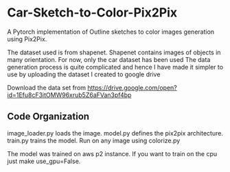 # Car-Sketch-to-Color-Pix2Pix
A Pytorch implementation of Outline sketches to color images generation using Pix2Pix.

The dataset used is from shapenet. Shapenet contains images of objects in many orientation. For now, only the car dataset has been used
The data generation process is quite complicated and hence I have made it simpler to use by uploading the dataset I created to google drive

Download the data set from https://drive.google.com/open?id=1Efu8cF3itOMW96xrub5Z6aFVan3pf4bp

## Code Organization
image_loader.py loads the image.
model.py defines the pix2pix architecture.
train.py trains the model.
Run on any image using colorize.py

The model was trained on aws p2 instance. If you want to train on the cpu just make use_gpu=False.



